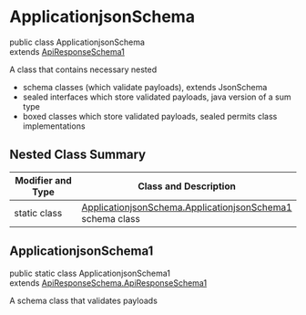 # ApplicationjsonSchema
public class ApplicationjsonSchema<br>
extends [ApiResponseSchema1](../../../../../../components/schemas/ApiResponseSchema.md#apiresponseschema)

A class that contains necessary nested
- schema classes (which validate payloads), extends JsonSchema
- sealed interfaces which store validated payloads, java version of a sum type
- boxed classes which store validated payloads, sealed permits class implementations

## Nested Class Summary
| Modifier and Type | Class and Description |
| ----------------- | ---------------------- |
| static class | [ApplicationjsonSchema.ApplicationjsonSchema1](#applicationjsonschema1)<br> schema class |

## ApplicationjsonSchema1
public static class ApplicationjsonSchema1<br>
extends [ApiResponseSchema.ApiResponseSchema1](../../../../../../components/schemas/ApiResponseSchema.md#apiresponseschema1)

A schema class that validates payloads
